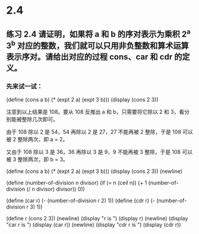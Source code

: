 # 2.4

## 练习 2.4 请证明，如果将 a 和 b 的序对表示为乘积 2<sup>a</sup> 3<sup>b</sup> 对应的整数，我们就可以只用非负整数和算术运算表示序对。请给出对应的过程 cons、car 和 cdr 的定义。


### 先来试一试：

<div id="scheme-1">
(define (cons a b) (* (expt 2 a) (expt 3 b)))
(display (cons 2 3))
</div>

注意到以上结果是 108。要从 108 反推出 a 和 b，只需要将它除以 2 和 3，看分别能被整除几次即可。

由于 108 除以 2 是 54，54 再除以 2 是 27，27 不能再被 2 整除，于是 108 可以被 2 整除两次，即 a = 2。

又由于 108 除以 3 是 36，36 再除以 3 是 9，9 不能再被 3 整除，于是 108 可以被 3 整除两次，即 b = 3。

<div id="scheme-2">(define (cons a b) (* (expt 2 a) (expt 3 b)))
(display (cons 2 3))
(newline)

(define (number-of-division n divisor) (if (= n (ceil n)) (+ 1 (number-of-division (/ n divisor) divisor)) 0))

(define (car r) (- (number-of-division r 2) 1))
(define (cdr r) (- (number-of-division r 3) 1))

(define r (cons 2 3))
(newline)
(display "r is ") (display r)
(newline)
(display "car r is ") (display (car r))
(newline)
(display "cdr r is ") (display (cdr r))
</div>










<link rel="stylesheet" type="text/css" href="../../coding-js/deps/codemirror/lib/codemirror.css" />
<link rel="stylesheet" type="text/css" href="../../coding-js/coding.css" />
<link rel="stylesheet" type="text/css" href="../../coding-js/base.css" />

<script src="../../coding-js/deps/codemirror/lib/codemirror.js"></script>
<script src="../../coding-js/deps/jquery.min.js"></script>
<script src="../../coding-js/coding.js"> </script>

<script src="../../coding-js/deps/codemirror/mode/scheme/scheme.js"></script>

<script>
  c = new CodingJS('../../coding-js/');
</script>

<script>
      c.prompt("scheme-1");
      c.prompt("scheme-2");
</script>